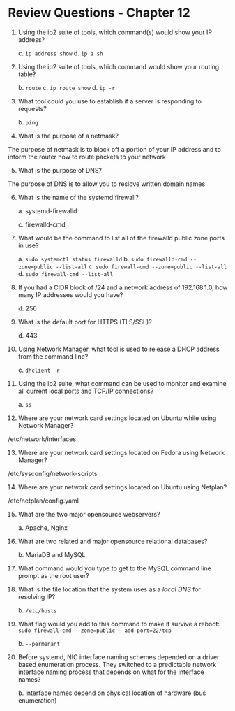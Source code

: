 # Review Questions - Chapter 12

1) Using the ip2 suite of tools, which command(s) would show your IP address?

  
   c. `ip address show`
   d. `ip a sh`

2) Using the ip2 suite of tools, which command would show your routing table?

   
   b. `route`
   c. `ip route show`
   d. `ip -r`

3) What tool could you use to establish if a server is responding to requests?

   
   b. `ping`
  

4) What is the purpose of a netmask?

The purpose of netmask is to block off a portion of your IP address and to inform the router how to route packets to your network

5) What is the purpose of DNS?

The purpose of DNS is to allow you to reslove written domain names

6) What is the name of the systemd firewall?

   a. systemd-firewalld
 
   c. firewalld-cmd
 

7) What would be the command to list all of the firewalld public zone ports in use?

   a. `sudo systemctl status firewalld`
   b. `sudo firewalld-cmd --zone=public --list-all`
   c. `sudo firewall-cmd --zone=public --list-all`
   d. `sudo firewall-cmd --list-all`

8) If you had a CIDR block of /24 and a network address of 192.168.1.0, how many IP addresses would you have?

  
   d. 256

9) What is the default port for HTTPS (TLS/SSL)?

   
   d. 443

10) Using Network Manager, what tool is used to release a DHCP address from the command line?


    c. `dhclient -r`


11) Using the ip2 suite, what command can be used to monitor and examine all current local ports and TCP/IP connections?

    a.  `ss`
  

12) Where are your network card settings located on Ubuntu while using Network Manager?

/etc/network/interfaces

13) Where are your network card settings located on Fedora using Network Manager?

/etc/sysconfig/network-scripts

14) Where are your network card settings located on Ubuntu using Netplan?

 /etc/netplan/config.yaml

15) What are the two major opensource webservers?

    a. Apache, Nginx
 

16) What are two related and major opensource relational databases?


    b. MariaDB and MySQL


17) What command would you type to get to the MySQL command line prompt as the root user?

18) What is the file location that the system uses as a *local DNS* for resolving IP?


    b. `/etc/hosts`
 
19) What flag would you add to this command to make it survive a reboot: `sudo firewall-cmd --zone=public --add-port=22/tcp`

  
    b. `--permenant`
  

20) Before systemd, NIC interface naming schemes depended on a driver based enumeration process. They switched to a predictable network interface naming process that depends on what for the interface names?

   
    b. interface names depend on physical location of hardware (bus enumeration)

